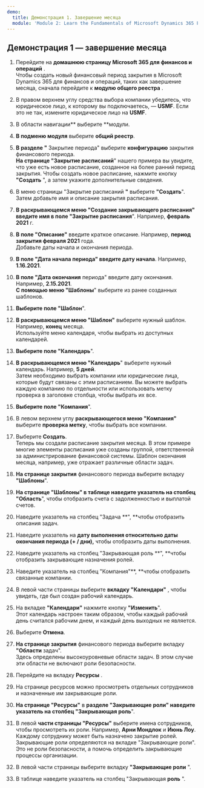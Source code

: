 ```yaml
---
demo:
  title: Демонстрация 1. Завершение месяца
  module: 'Module 2: Learn the Fundamentals of Microsoft Dynamics 365 Finance'
---
```


## Демонстрация 1 — завершение месяца

1. Перейдите на **домашнюю страницу Microsoft 365 для финансов и операций** .  
    Чтобы создать новый финансовый период закрытия в Microsoft Dynamics 365 для финансов и операций, таких как завершение месяца, сначала перейдите к **модулю общего реестра** .

1. В правом верхнем углу средства выбора компании убедитесь, что юридическое лицо, к которому вы подключаетесь, — **USMF**. Если это не так, измените юридическое лицо на **USMF**.

1. В области навигации** выберите **модули.

1. **В подменю модуля** выберите **общий реестр**.

1. **В разделе "** Закрытие периода" выберите **конфигурацию** закрытия финансового периода.  
    **На странице "Закрытие расписаний**" нашего примера вы увидите, что уже есть новое расписание, созданное на более ранний период закрытия. Чтобы создать новое расписание, нажмите кнопку **"Создать** ", а затем укажите дополнительные сведения.

1. В меню страницы "Закрытие расписаний **"** выберите **"Создать**".  
    Затем добавьте имя и описание закрытия расписания.

1. **В раскрывающемся меню "Создание закрывающего расписания" введите **имя в поле "Закрытие расписания****". Например, **февраль 2021** г.

1. **В поле "Описание"** введите краткое описание. Например, **период закрытия февраля 2021** года.  
    Добавьте даты начала и окончания периода.

1. **В поле "Дата начала периода" введите дату начала**. Например, **1.16.2021**.

1. **В поле "Дата окончания** периода" введите дату окончания. Например, **2.15.2021**.  
    **С помощью меню "Шаблоны**" выберите из ранее созданных шаблонов.

1. **Выберите поле "Шаблон**".

1. **В раскрывающемся меню "Шаблон"** выберите нужный шаблон. Например, **конец** месяца.  
    Используйте меню календаря, чтобы выбрать из доступных календарей.

1. **Выберите поле "Календарь**".

1. **В раскрывающемся меню "Календарь**" выберите нужный календарь. Например, **5 дней**.  
Затем необходимо выбрать компании или юридические лица, которые будут связаны с этим расписанием. Вы можете выбрать каждую компанию по отдельности или использовать метку проверка в заголовке столбца, чтобы выбрать их все.

1. **Выберите поле "Компания**".

1. В левом верхнем углу **раскрывающегося меню "Компания"** выберите **проверка метку**, чтобы выбрать все компании.

1. Выберите **Создать**.  
    Теперь мы создали расписание закрытия месяца. В этом примере многие элементы расписания уже созданы группой, ответственной за администрирование финансовой системы. Шаблон окончания месяца, например, уже отражает различные области задач.

1. **На странице закрытия** финансового периода выберите вкладку **"Шаблоны**".

1. **На странице "Шаблоны" в таблице наведите указатель на **столбец** "Область**", чтобы отобразить счета с задолженностью и выплатой счетов.

1. Наведите указатель на столбец "Задача **", **чтобы отобразить описания задач.

1. Наведите указатель на **дату выполнения относительно даты окончания периода (+ / дни),** чтобы отобразить даты выполнения.

1. Наведите указатель на столбец "Закрывающая роль **", **чтобы отобразить закрывающие назначения ролей.

1. Наведите указатель на столбец "Компания"**, **чтобы отобразить связанные компании.

1. В левой части страницы выберите **вкладку "Календари"** , чтобы увидеть, где был создан рабочий календарь.

1. На вкладке **"Календари"** нажмите кнопку **"Изменить**".  
    Этот календарь настроен таким образом, чтобы каждый рабочий день считался рабочим днем, и каждый день выходных не является.

1. Выберите **Отмена**.

1. **На странице закрытия** финансового периода выберите вкладку **"Области** задач".  
    Здесь определены высокоуровневые области задач. В этом случае эти области не включают роли безопасности.

1. Перейдите на вкладку **Ресурсы** .

1. На странице ресурсов можно просмотреть отдельных сотрудников и назначенные им закрывающие роли.

1. **На странице "Ресурсы"** в **разделе "Закрывающие роли" наведите указатель на **столбец "Закрывающая роль****".

1. В левой **части страницы "Ресурсы"** выберите имена сотрудников, чтобы просмотреть их роли. Например, **Арни Мондлок** и **Июнь Лоу**.  
    Каждому сотруднику может быть назначено закрытие ролей. Закрывающие роли определяются на вкладке "Закрывающие роли". Это не роли безопасности, а помочь определить закрывающие процессы организации.

1. В левой части страницы выберите вкладку **"Закрывающие роли** ".

1. В таблице наведите указатель на столбец "Закрывающая **роль** ".

